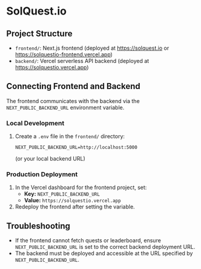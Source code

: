 # SolQuest.io

## Project Structure

- `frontend/`: Next.js frontend (deployed at https://solquest.io or https://solquestio-frontend.vercel.app)
- `backend/`: Vercel serverless API backend (deployed at https://solquestio.vercel.app)

## Connecting Frontend and Backend

The frontend communicates with the backend via the `NEXT_PUBLIC_BACKEND_URL` environment variable.

### Local Development
1. Create a `.env` file in the `frontend/` directory:
   ```
   NEXT_PUBLIC_BACKEND_URL=http://localhost:5000
   ```
   (or your local backend URL)

### Production Deployment
1. In the Vercel dashboard for the frontend project, set:
   - **Key:** `NEXT_PUBLIC_BACKEND_URL`
   - **Value:** `https://solquestio.vercel.app`
2. Redeploy the frontend after setting the variable.

## Troubleshooting
- If the frontend cannot fetch quests or leaderboard, ensure `NEXT_PUBLIC_BACKEND_URL` is set to the correct backend deployment URL.
- The backend must be deployed and accessible at the URL specified by `NEXT_PUBLIC_BACKEND_URL`.